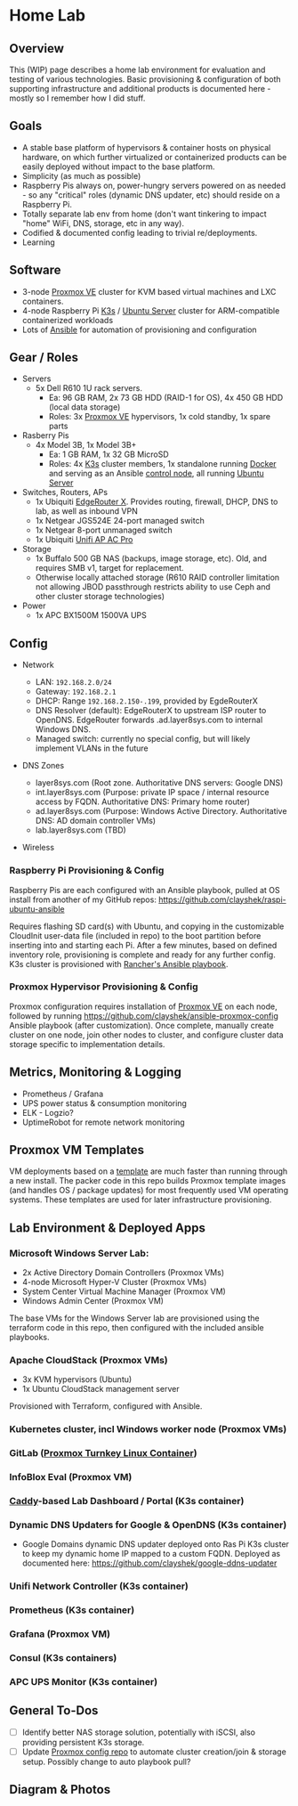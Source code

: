 # Home Lab

## Overview

This (WIP) page describes a home lab environment for evaluation and testing of various technologies. Basic provisioning & configuration of both supporting infrastructure and additional products is documented here - mostly so I remember how I did stuff. 

## Goals
- A stable base platform of hypervisors & container hosts on physical hardware, on which further virtualized or containerized products can be easily deployed without impact to the base platform.
- Simplicity (as much as possible)
- Raspberry Pis always on, power-hungry servers powered on as needed - so any "critical" roles (dynamic DNS updater, etc) should reside on a Raspberry Pi.
- Totally separate lab env from home (don't want tinkering to impact "home" WiFi, DNS, storage, etc in any way).
- Codified & documented config leading to trivial re/deployments.
- Learning

## Software
- 3-node [Proxmox VE](https://www.proxmox.com/) cluster for KVM based virtual machines and LXC containers.
- 4-node Raspberry Pi [K3s](https://k3s.io/) / [Ubuntu Server](https://ubuntu.com/download/server) cluster for ARM-compatible containerized workloads
- Lots of [Ansible](https://www.ansible.com/) for automation of provisioning and configuration

## Gear / Roles
- Servers 
  - 5x Dell R610 1U rack servers. 
    - Ea: 96 GB RAM, 2x 73 GB HDD (RAID-1 for OS), 4x 450 GB HDD (local data storage)
    - Roles: 3x [Proxmox VE](https://www.proxmox.com/) hypervisors, 1x cold standby, 1x spare parts
- Rasberry Pis
  - 4x Model 3B, 1x Model 3B+
    - Ea: 1 GB RAM, 1x 32 GB MicroSD
    - Roles: 4x [K3s](https://k3s.io/) cluster members, 1x standalone running [Docker](https://www.docker.com/) and serving as an Ansible [control node](https://docs.ansible.com/ansible/2.5/network/getting_started/basic_concepts.html#control-node), all running [Ubuntu Server](ubuntu.com/download/raspberry-pi)
- Switches, Routers, APs
  - 1x Ubiquiti [EdgeRouter X](https://www.ui.com/edgemax/edgerouter-x/). Provides routing, firewall, DHCP, DNS to lab, as well as inbound VPN
  - 1x Netgear JGS524E 24-port managed switch
  - 1x Netgear 8-port unmanaged switch
  - 1x Ubiquiti [Unifi AP AC Pro](ui.com/unifi/unifi-ap-ac-pro/)
- Storage
  - 1x Buffalo 500 GB NAS (backups, image storage, etc). Old, and requires SMB v1, target for replacement.
  - Otherwise locally attached storage (R610 RAID controller limitation not allowing JBOD passthrough restricts ability to use Ceph and other cluster storage technologies)
- Power
  - 1x APC BX1500M 1500VA UPS

## Config
- Network
  - LAN: `192.168.2.0/24`
  - Gateway: `192.168.2.1`
  - DHCP: Range `192.168.2.150-.199`, provided by EgdeRouterX
  - DNS Resolver (default): EdgeRouterX to upstream ISP router to OpenDNS. EdgeRouter forwards .ad.layer8sys.com to internal Windows DNS.
  - Managed switch: currently no special config, but will likely implement VLANs in the future
- DNS Zones
  - layer8sys.com (Root zone. Authoritative DNS servers: Google DNS)
  - int.layer8sys.com (Purpose: private IP space / internal resource access by FQDN. Authoritative DNS: Primary home router)
  - ad.layer8sys.com (Purpose: Windows Active Directory. Authoritative DNS: AD domain controller VMs)
  - lab.layer8sys.com (TBD)

- Wireless


### **Raspberry Pi Provisioning & Config**

Raspberry Pis are each configured with an Ansible playbook, pulled at OS install from another of my GitHub repos: https://github.com/clayshek/raspi-ubuntu-ansible

Requires flashing SD card(s) with Ubuntu, and copying in the customizable CloudInit user-data file (included in repo) to the boot partition before inserting into and starting each Pi. After a few minutes, based on defined inventory role, provisioning is complete and ready for any further config. K3s cluster is provisioned with [Rancher's Ansible playbook](https://github.com/rancher/k3s-ansible). 

### **Proxmox Hypervisor Provisioning & Config**

Proxmox configuration requires installation of [Proxmox VE](https://www.proxmox.com/en/downloads) on each node, followed by running https://github.com/clayshek/ansible-proxmox-config Ansible playbook (after customization). Once complete, manually create cluster on one node, join other nodes to cluster, and configure cluster data storage specific to implementation details. 

## Metrics, Monitoring & Logging
- Prometheus / Grafana
- UPS power status & consumption monitoring
- ELK - Logzio?
- UptimeRobot for remote network monitoring


## Proxmox VM Templates

VM deployments based on a [template](https://pve.proxmox.com/wiki/VM_Templates_and_Clones) are much faster than running through a new install. The packer code in this repo builds Proxmox template images (and handles OS / package updates) for most frequently used VM operating systems. These templates are used for later infrastructure provisioning.

## Lab Environment & Deployed Apps

### Microsoft Windows Server Lab:
- 2x Active Directory Domain Controllers (Proxmox VMs)
- 4-node Microsoft Hyper-V Cluster (Proxmox VMs)
- System Center Virtual Machine Manager (Proxmox VM)
- Windows Admin Center (Proxmox VM)

The base VMs for the Windows Server lab are provisioned using the terraform code in this repo, then configured with the included ansible playbooks.  

### Apache CloudStack (Proxmox VMs)
- 3x KVM hypervisors (Ubuntu)
- 1x Ubuntu CloudStack management server

Provisioned with Terraform, configured with Ansible. 

### Kubernetes cluster, incl Windows worker node (Proxmox VMs)

### GitLab ([Proxmox Turnkey Linux Container](https://www.turnkeylinux.org/gitlab))

### InfoBlox Eval (Proxmox VM)

### [Caddy](https://caddyserver.com/)-based Lab Dashboard / Portal (K3s container)

### Dynamic DNS Updaters for Google & OpenDNS (K3s container)
- Google Domains dynamic DNS updater deployed onto Ras Pi K3s cluster to keep my dynamic home IP mapped to a custom FQDN. Deployed as documented here: https://github.com/clayshek/google-ddns-updater

### Unifi Network Controller (K3s container)

### Prometheus (K3s container)

### Grafana (Proxmox VM)

### Consul (K3s containers)

### APC UPS Monitor (K3s container)

## General To-Dos
- [ ] Identify better NAS storage solution, potentially with iSCSI, also providing persistent K3s storage.
- [ ] Update [Proxmox config repo](https://github.com/clayshek/ansible-proxmox-config) to automate cluster creation/join & storage setup. Possibly change to auto playbook pull?

## Diagram & Photos
